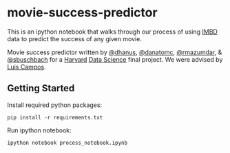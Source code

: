 # movie-success-predictor

This is an ipython notebook that walks through our process of using [IMBD](http://www.imdb.com/) data to predict the success of any given movie.

Movie success predictor written by [@dhanus](http://github.com/dhanus), [@danatomc](http://github.com/danatomc), [@rmazumdar](http://github.com/rmazumdar), &amp;  [@sbuschbach](http://github.com/sbuschbach) for a [Harvard](http://www.harvard.edu/) [Data Science](http://cs109.org) final project. We were advised by [Luis Campos](http://github.com/lfcampos).

## Getting Started

Install required python packages:
<pre><code>pip install -r requirements.txt</code></pre>

Run ipython notebook:
<pre><code>ipython notebook process_notebook.ipynb</code></pre>
